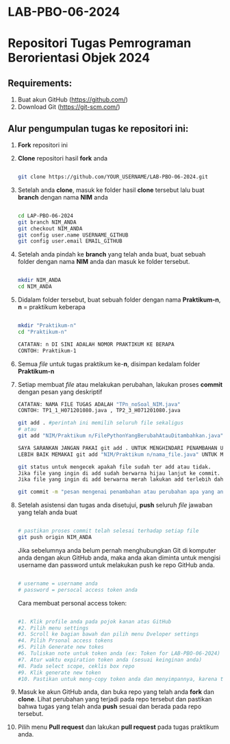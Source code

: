 # LAB-PBO-06-2024

# Repositori Tugas Pemrograman Berorientasi Objek 2024

## Requirements:
1. Buat akun GitHub (https://github.com/)
2. Download Git (https://git-scm.com/)

## Alur pengumpulan tugas ke repositori ini:

1. **Fork** repositori ini

2. **Clone** repositori hasil **fork** anda

   ```sh

   git clone https://github.com/YOUR_USERNAME/LAB-PBO-06-2024.git

   ```

3. Setelah anda **clone**, masuk ke folder hasil **clone** tersebut lalu buat **branch** dengan nama **NIM** anda

   ```sh

   cd LAP-PBO-06-2024
   git branch NIM_ANDA
   git checkout NIM_ANDA
   git config user.name USERNAME_GITHUB
   git config user.email EMAIL_GITHUB

   ```

4. Setelah anda pindah ke **branch** yang telah anda buat, buat sebuah folder dengan nama **NIM** anda dan masuk ke folder tersebut.
   ```sh

   mkdir NIM_ANDA
   cd NIM_ANDA

   ```


5. Didalam folder tersebut, buat sebuah folder dengan nama **Praktikum-n**, **n** = praktikum keberapa
   ```sh

   mkdir "Praktikum-n"
   cd "Praktikum-n"
   
   CATATAN: n DI SINI ADALAH NOMOR PRAKTIKUM KE BERAPA
   CONTOH: Praktikum-1

   ```

7. Semua _file_ untuk tugas praktikum ke-**n**, disimpan kedalam folder **Praktikum-n**
8. Setiap membuat _file_ atau melakukan perubahan, lakukan proses **commit** dengan pesan yang deskriptif

   ```sh
   CATATAN: NAMA FILE TUGAS ADALAH "TPn_noSoal_NIM.java"
   CONTOH: TP1_1_H071201080.java , TP2_3_H071201080.java
   
   git add . #perintah ini memilih seluruh file sekaligus
   # atau
   git add "NIM/Praktikum n/FilePythonYangBerubahAtauDitambahkan.java" #perintah ini memilih file tertentu
   
   SAYA SARANKAN JANGAN PAKAI git add . UNTUK MENGHINDARI PENAMBAHAN UNTUK SEMUA FILE TERMASUK FILE YANG TIDAK DIINGINKAN
   LEBIH BAIK MEMAKAI git add "NIM/Praktikum n/nama_file.java" UNTUK MENAMBAHKAN FILE
   
   git status untuk mengecek apakah file sudah ter add atau tidak.
   Jika file yang ingin di add sudah berwarna hijau lanjut ke commit.
   Jika file yang ingin di add berwarna merah lakukan add terlebih dahulu
   
   git commit -m "pesan mengenai penambahan atau perubahan apa yang anda lakukan"
   
   ```

8. Setelah asistensi dan tugas anda disetujui, **push** seluruh _file_ jawaban yang telah anda buat

   ```sh

   # pastikan proses commit telah selesai terhadap setiap file
   git push origin NIM_ANDA

   ```
   
   Jika sebelumnya anda belum pernah menghubungkan Git di komputer anda dengan akun GitHub anda, maka anda akan diminta untuk mengisi username dan password untuk
   melakukan push ke repo GitHub anda.
   ```sh

   # username = username anda
   # password = persocal access token anda

   ```
   
   Cara membuat personal access token:
   ```sh
   
   #1. Klik profile anda pada pojok kanan atas GitHub
   #2. Pilih menu settings
   #3. Scroll ke bagian bawah dan pilih menu Dveloper settings
   #4. Pilih Prsonal access tokens
   #5. Pilih Generate new tokes
   #6. Tuliskan note untuk token anda (ex: Token for LAB-PBO-06-2024)
   #7. Atur waktu expiration token anda (sesuai keinginan anda)
   #8. Pada select scope, ceklis box repo
   #9. Klik generate new token
   #10. Pastikan untuk meng-copy token anda dan menyimpannya, karena token hanya bisa diliat sekali (*Jika hilang, buat token baru)

   ```
   
9. Masuk ke akun GitHub anda, dan buka repo yang telah anda **fork** dan **clone**. Lihat perubahan yang terjadi pada repo tersebut dan pastikan bahwa tugas yang
   telah anda **push** sesuai dan berada pada repo tersebut.
   
10. Pilih menu **Pull request** dan lakukan **pull request** pada tugas praktikum anda.

